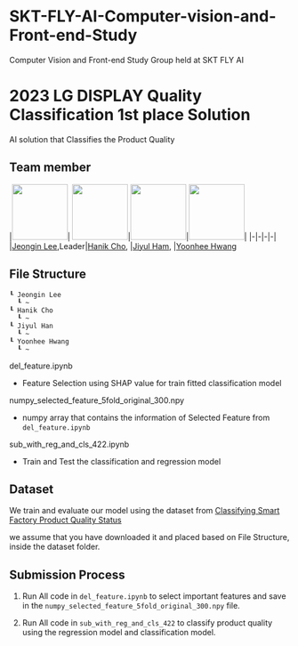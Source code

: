 # SKT-FLY-AI-Computer-vision-and-Front-end-Study
Computer Vision and Front-end Study Group held at SKT FLY AI

# 2023 LG DISPLAY Quality Classification 1st place Solution
AI solution that Classifies the Product Quality

## Team member
|<img src="https://avatars.githubusercontent.com/jeongiin" width="100">| <img src="https://avatars.githubusercontent.com/" width="100">|<img 
src="https://avatars.githubusercontent.com/YUL-git" width="100">|<img src="https://avatars.githubusercontent.com/yunhee1" width="100">|
|-|-|-|-|
|[Jeongin Lee](https://github.com/jeongiin),Leader|[Hanik Cho](https://github.com/), |[Jiyul Ham](https://github.com/YUL-git), |[Yoonhee Hwang](https://github.com/yunhee1)  

## File Structure
```
┖ Jeongin Lee
  ┖ ~
┖ Hanik Cho
  ┖ ~
┖ Jiyul Han
  ┖ ~
┖ Yoonhee Hwang
  ┖ ~
```

del_feature.ipynb
- Feature Selection using SHAP value for train fitted classification model

numpy_selected_feature_5fold_original_300.npy
- numpy array that contains the information of Selected Feature from `del_feature.ipynb`

sub_with_reg_and_cls_422.ipynb
- Train and Test the classification and regression model

## Dataset
We train and evaluate our model using the dataset from [Classifying Smart Factory Product Quality Status](https://dacon.io/en/competitions/official/236080/data)

we assume that you have downloaded it and placed based on File Structure, inside the dataset folder.

## Submission Process
1. Run All code in `del_feature.ipynb` to select important features and save in the `numpy_selected_feature_5fold_original_300.npy` file.

2. Run All code in `sub_with_reg_and_cls_422` to classify product quality using the regression model and classification model.
